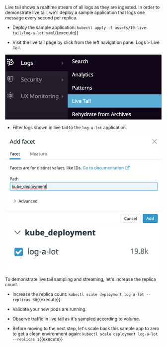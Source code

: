 Live tail shows a realtime stream of all logs as they are ingested. In order to demonstrate live tail, we'll deploy a sample application that logs one message every second per replica.

* Deploy the sample application:
`kubectl apply -f assets/10-live-tail/log-a-lot.yaml`{{execute}}

* Visit the live tail page by click from the left navigation pane: Logs > Live Tail.

![Screenshot of Live Tail menu](./assets/img/livetail.png)

* Filter logs shown in live tail to the `log-a-lot` application.

![Screenshot of filter by pod](./assets/img/add-facet.png)
![Screenshot of filter by pod](./assets/img/filter-log-a-lot.png)

To demonstrate live tail sampling and streaming, let's increase the replica count.

* Increase the replica count:
`kubectl scale deployment log-a-lot --replicas 30`{{execute}}

* Validate your new pods are running.

* Observe traffic in live tail as it's sampled according to volume.

* Before moving to the next step, let's scale back this sample app to zero to
  get a clean environment again:
`kubectl scale deployment log-a-lot --replicas 1`{{execute}}
